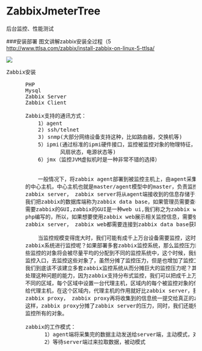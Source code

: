 # ZabbixJmeterTree
后台监控、性能测试


###安装部署
图文讲解zabbix安装全过程（5
http://www.ttlsa.com/zabbix/install-zabbix-on-linux-5-ttlsa/

![](https://i.imgur.com/tbbkyBk.png)

<pre>
Zabbix安装

      PHP
      Mysql
      Zabbix Server
      Zabbix Client

      Zabbix支持的通讯方式：
          1）agent
          2) ssh/telnet
          3) snmp(大部分网络设备支持这种，比如路由器，交换机等)
          5）ipmi(通过标准的ipmi硬件接口，监控被监控对象的物理特征，比如电压，温度，
                 风扇状态，电源状态等)
          6）jmx（监控JVM虚拟机时是一种非常不错的选择）


          一般情况下，将zabbix agent部署到被监控主机上，由agent采集数据，报告给负责监控
      的中心主机，中心主机也就是master/agent模型中的master，负责监控的中心主机被称作
      zabbix server， zabbix server将从agent端接收到的信息存储于zabbix的数据库中，
      我们把zabbix的数据库端称为zabbix data base，如果管理员需要查看各种监控信息，则
      需要zabbix的GUI,zabbix的GUI是一种web ui,我们称之为zabbix web，zabbix web是
      php编写的，所以，如果想要使用zabbix web展示相关监控信息，需要依赖LAMP环境，不管是
      zabbix server， zabbix web都需要连接到zabbix data base获取相关数据。

          当监控规模变得庞大时，我们可能有成千上万台设备需要监控，这时我们是否需要部署多套
      zabbix系统进行监控呢？如果部署多套zabbix监控系统，那么监控压力就会被分摊，但是，这
      些监控的对象将会被尽量平均的分配到不同的监控系统中，这个时候，我们就无法通过统一的
      监控入口，去监控这些对象了，虽然分摊了监控压力，但是也增加了监控工作的复杂度，那么
      我们到底该不该建立多套zabbix监控系统从而分摊巨大的监控压力呢？其实，zabbix天生就有
      处理这种问题的能力，因为zabbix支持分布式监控，我们可以把成千上万台的被监控对象分成
      不同的区域，每个区域中设置一台代理主机，区域内的每个被监控对象的信息被agent采集，提交
      给代理主机，在这个区域内，代理主机的作用就好比zabbix server，我们称这些代理主机为
      zabbix proxy， zabbix proxy再将收集到的信息统一提交给真正的zabbix server处理，
      这样，zabbix proxy分摊了zabbix server的压力，同时，我们还能够通过统一的监控入口，
      监控所有的对象。

      zabbix的工作模式：
            1）agent端将采集完的数据主动发送给server端，主动模式，对于agent来说是主动的。
            2）等待server端过来拉取数据，被动模式
</pre>